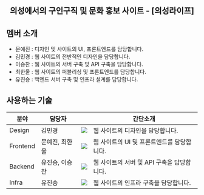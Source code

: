 <div align="center">
  <h2>의성에서의 구인구직 및 문화 홍보 사이트 - [의성라이프]</h2>
</div>

## 멤버 소개
- 문예진 : 디자인 및 사이트의 UI, 프론트엔드를 담당합니다.
- 김민경 : 웹 사이트의 전반적인 디자인을 담당합니다.
- 이승찬 : 웹 사이트의 서버 구축 및 API 구축을 담당합니다.
- 최한울 : 웹 사이트의 퍼블리싱 및 프론트엔드를 담당합니다.
- 유진승 : 백엔드 서버 구축 및 인프라 설계를 담당합니다.


## 사용하는 기술

| 분야 | 담당자 |  | 간단소개 |
| ------------- | ---------------------- | -------------------------- | ---------------- |
| Design  | 김민경 | <img src="https://img.shields.io/badge/figma-F24E1E?style=flat-square&logo=figma&logoColor=white"/>| 웹 사이트의 디자인을 담당합니다. |
| Frontend | 문예진, 최한울 | <img src="https://img.shields.io/badge/React-61DAFB?style=flat-square&logo=React&logoColor=white"/>| 웹 사이트의 UI 및 프론트엔드를 담당합니다. |
| Backend | 유진승, 이승찬 | <img src="https://img.shields.io/badge/NestJS-E0234E?style=flat-square&logo=NestJS&logoColor=white"/>| 웹 사이트의 서버 및 API 구축을 담당합니다. |
| Infra | 유진승 | <img src="https://img.shields.io/badge/AWS-000000?style=flat-square&logo=AmazonAWS&logoColor=white"/>| 웹 사이트의 인프라 구축을 담당합니다. |
